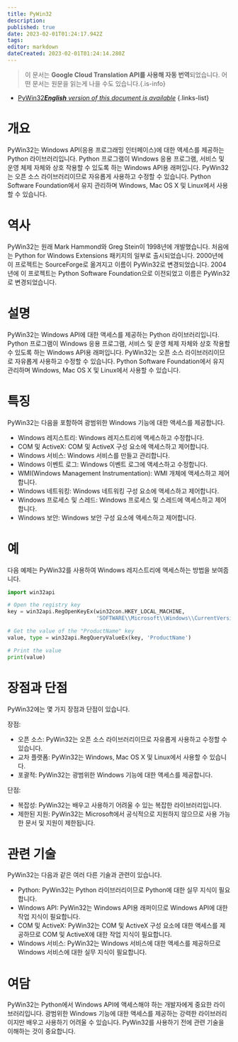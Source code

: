 ```yaml
---
title: PyWin32
description: 
published: true
date: 2023-02-01T01:24:17.942Z
tags: 
editor: markdown
dateCreated: 2023-02-01T01:24:14.280Z
---
```


> 이 문서는 **Google Cloud Translation API를 사용해 자동 번역**되었습니다.
어떤 문서는 원문을 읽는게 나을 수도 있습니다.{.is-info}

- [PyWin32***English** version of this document is available*](/en/Knowledge-base/Dictionary/pywin32)
{.links-list}


# 개요
PyWin32는 Windows API(응용 프로그래밍 인터페이스)에 대한 액세스를 제공하는 Python 라이브러리입니다. Python 프로그램이 Windows 응용 프로그램, 서비스 및 운영 체제 자체와 상호 작용할 수 있도록 하는 Windows API용 래퍼입니다. PyWin32는 오픈 소스 라이브러리이므로 자유롭게 사용하고 수정할 수 있습니다. Python Software Foundation에서 유지 관리하며 Windows, Mac OS X 및 Linux에서 사용할 수 있습니다.

# 역사
PyWin32는 원래 Mark Hammond와 Greg Stein이 1998년에 개발했습니다. 처음에는 Python for Windows Extensions 패키지의 일부로 출시되었습니다. 2000년에 이 프로젝트는 SourceForge로 옮겨지고 이름이 PyWin32로 변경되었습니다. 2004년에 이 프로젝트는 Python Software Foundation으로 이전되었고 이름은 PyWin32로 변경되었습니다.

# 설명
PyWin32는 Windows API에 대한 액세스를 제공하는 Python 라이브러리입니다. Python 프로그램이 Windows 응용 프로그램, 서비스 및 운영 체제 자체와 상호 작용할 수 있도록 하는 Windows API용 래퍼입니다. PyWin32는 오픈 소스 라이브러리이므로 자유롭게 사용하고 수정할 수 있습니다. Python Software Foundation에서 유지 관리하며 Windows, Mac OS X 및 Linux에서 사용할 수 있습니다.

# 특징
PyWin32는 다음을 포함하여 광범위한 Windows 기능에 대한 액세스를 제공합니다.

* Windows 레지스트리: Windows 레지스트리에 액세스하고 수정합니다.
* COM 및 ActiveX: COM 및 ActiveX 구성 요소에 액세스하고 제어합니다.
* Windows 서비스: Windows 서비스를 만들고 관리합니다.
* Windows 이벤트 로그: Windows 이벤트 로그에 액세스하고 수정합니다.
* WMI(Windows Management Instrumentation): WMI 개체에 액세스하고 제어합니다.
* Windows 네트워킹: Windows 네트워킹 구성 요소에 액세스하고 제어합니다.
* Windows 프로세스 및 스레드: Windows 프로세스 및 스레드에 액세스하고 제어합니다.
* Windows 보안: Windows 보안 구성 요소에 액세스하고 제어합니다.

# 예
다음 예제는 PyWin32를 사용하여 Windows 레지스트리에 액세스하는 방법을 보여줍니다.

```python
import win32api

# Open the registry key
key = win32api.RegOpenKeyEx(win32con.HKEY_LOCAL_MACHINE,
                            'SOFTWARE\\Microsoft\\Windows\\CurrentVersion')

# Get the value of the "ProductName" key
value, type = win32api.RegQueryValueEx(key, 'ProductName')

# Print the value
print(value)
```

# 장점과 단점
PyWin32에는 몇 가지 장점과 단점이 있습니다.

장점:

* 오픈 소스: PyWin32는 오픈 소스 라이브러리이므로 자유롭게 사용하고 수정할 수 있습니다.
* 교차 플랫폼: PyWin32는 Windows, Mac OS X 및 Linux에서 사용할 수 있습니다.
* 포괄적: PyWin32는 광범위한 Windows 기능에 대한 액세스를 제공합니다.

단점:

* 복잡성: PyWin32는 배우고 사용하기 어려울 수 있는 복잡한 라이브러리입니다.
* 제한된 지원: PyWin32는 Microsoft에서 공식적으로 지원하지 않으므로 사용 가능한 문서 및 지원이 제한됩니다.

# 관련 기술
PyWin32는 다음과 같은 여러 다른 기술과 관련이 있습니다.

* Python: PyWin32는 Python 라이브러리이므로 Python에 대한 실무 지식이 필요합니다.
* Windows API: PyWin32는 Windows API용 래퍼이므로 Windows API에 대한 작업 지식이 필요합니다.
* COM 및 ActiveX: PyWin32는 COM 및 ActiveX 구성 요소에 대한 액세스를 제공하므로 COM 및 ActiveX에 대한 작업 지식이 필요합니다.
* Windows 서비스: PyWin32는 Windows 서비스에 대한 액세스를 제공하므로 Windows 서비스에 대한 실무 지식이 필요합니다.

# 여담
PyWin32는 Python에서 Windows API에 액세스해야 하는 개발자에게 중요한 라이브러리입니다. 광범위한 Windows 기능에 대한 액세스를 제공하는 강력한 라이브러리이지만 배우고 사용하기 어려울 수 있습니다. PyWin32를 사용하기 전에 관련 기술을 이해하는 것이 중요합니다.